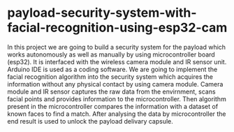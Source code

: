 # payload-security-system-with-facial-recognition-using-esp32-cam
In this project we are going to build a security system for the payload which works autonomously as well as manually by using microcontroller board (esp32). It is interfaced with the wireless camera module and IR sensor unit. Arduino IDE is used as a coding software. We are going to implement the facial recognition algorithm into the security system which acquires the information without any physical contact by using camera module. Camera module and IR sensor captures the raw data from the envirnment, scans facial points and provides information to the microcontroller. Then algorithm present in the microcontroller  compares the information with a dataset of known faces to find a match. After analysing the data by microcontroller the end result is used to unlock the payload delivary capsule.

